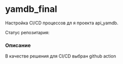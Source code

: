 # yamdb_final
Настройка CI/CD процессов дл я проекта api_yamdb.

Статус репозитария:
[](https://github.com/26remph/yamdb_final/actions/workflows/yamdb_workflow.yml/badge.svg)


### Описание
В качестве решения для CI/CD выбран github action
